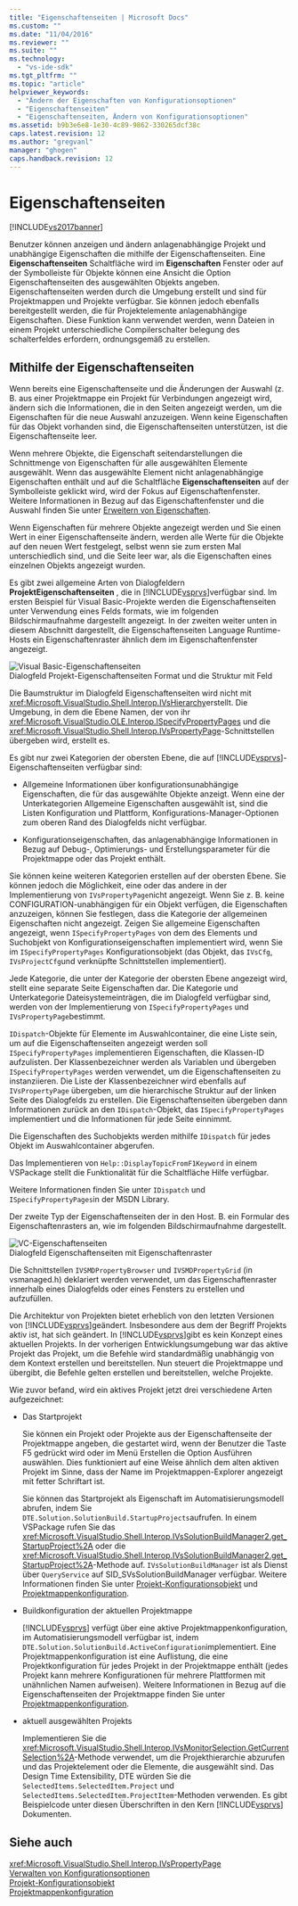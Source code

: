 ```yaml
---
title: "Eigenschaftenseiten | Microsoft Docs"
ms.custom: ""
ms.date: "11/04/2016"
ms.reviewer: ""
ms.suite: ""
ms.technology: 
  - "vs-ide-sdk"
ms.tgt_pltfrm: ""
ms.topic: "article"
helpviewer_keywords: 
  - "Ändern der Eigenschaften von Konfigurationsoptionen"
  - "Eigenschaftenseiten"
  - "Eigenschaftenseiten, Ändern von Konfigurationsoptionen"
ms.assetid: b9b3e6e8-1e30-4c89-9862-330265dcf38c
caps.latest.revision: 12
ms.author: "gregvanl"
manager: "ghogen"
caps.handback.revision: 12
---
```

# Eigenschaftenseiten
[!INCLUDE[vs2017banner](../../code-quality/includes/vs2017banner.md)]

Benutzer können anzeigen und ändern anlagenabhängige Projekt und unabhängige Eigenschaften die mithilfe der Eigenschaftenseiten.  Eine **Eigenschaftenseiten** Schaltfläche wird im **Eigenschaften** Fenster oder auf der Symbolleiste für Objekte können eine Ansicht die Option Eigenschaftenseiten des ausgewählten Objekts angeben.  Eigenschaftenseiten werden durch die Umgebung erstellt und sind für Projektmappen und Projekte verfügbar.  Sie können jedoch ebenfalls bereitgestellt werden, die für Projektelemente anlagenabhängige Eigenschaften.  Diese Funktion kann verwendet werden, wenn Dateien in einem Projekt unterschiedliche Compilerschalter belegung des schalterfeldes erfordern, ordnungsgemäß zu erstellen.  
  
## Mithilfe der Eigenschaftenseiten  
 Wenn bereits eine Eigenschaftenseite und die Änderungen der Auswahl \(z. B. aus einer Projektmappe ein Projekt für Verbindungen angezeigt wird, ändern sich die Informationen, die in den Seiten angezeigt werden, um die Eigenschaften für die neue Auswahl anzuzeigen.  Wenn keine Eigenschaften für das Objekt vorhanden sind, die Eigenschaftenseiten unterstützen, ist die Eigenschaftenseite leer.  
  
 Wenn mehrere Objekte, die Eigenschaft seitendarstellungen die Schnittmenge von Eigenschaften für alle ausgewählten Elemente ausgewählt.  Wenn das ausgewählte Element nicht anlagenabhängige Eigenschaften enthält und auf die Schaltfläche **Eigenschaftenseiten** auf der Symbolleiste geklickt wird, wird der Fokus auf Eigenschaftenfenster.  Weitere Informationen in Bezug auf das Eigenschaftenfenster und die Auswahl finden Sie unter [Erweitern von Eigenschaften](../../extensibility/internals/extending-properties.md).  
  
 Wenn Eigenschaften für mehrere Objekte angezeigt werden und Sie einen Wert in einer Eigenschaftenseite ändern, werden alle Werte für die Objekte auf den neuen Wert festgelegt, selbst wenn sie zum ersten Mal unterschiedlich sind, und die Seite leer war, als die Eigenschaften eines einzelnen Objekts angezeigt wurden.  
  
 Es gibt zwei allgemeine Arten von Dialogfeldern **ProjektEigenschaftenseiten** , die in [!INCLUDE[vsprvs](../../code-quality/includes/vsprvs_md.md)]verfügbar sind.  Im ersten Beispiel für Visual Basic\-Projekte werden die Eigenschaftenseiten unter Verwendung eines Felds formats, wie im folgenden Bildschirmaufnahme dargestellt angezeigt.  In der zweiten weiter unten in diesem Abschnitt dargestellt, die Eigenschaftenseiten Language Runtime\-Hosts ein Eigenschaftenraster ähnlich dem im Eigenschaftenfenster angezeigt.  
  
 ![Visual Basic&#45;Eigenschaftenseiten](../../extensibility/internals/media/vsvbproppages.png "vsVBPropPages")  
Dialogfeld Projekt\-Eigenschaftenseiten Format und die Struktur mit Feld  
  
 Die Baumstruktur im Dialogfeld Eigenschaftenseiten wird nicht mit <xref:Microsoft.VisualStudio.Shell.Interop.IVsHierarchy>erstellt.  Die Umgebung, in dem die Ebene Namen, der von ihr <xref:Microsoft.VisualStudio.OLE.Interop.ISpecifyPropertyPages> und die <xref:Microsoft.VisualStudio.Shell.Interop.IVsPropertyPage>\-Schnittstellen übergeben wird, erstellt es.  
  
 Es gibt nur zwei Kategorien der obersten Ebene, die auf [!INCLUDE[vsprvs](../../code-quality/includes/vsprvs_md.md)]\-Eigenschaftenseiten verfügbar sind:  
  
-   Allgemeine Informationen über konfigurationsunabhängige Eigenschaften, die für das ausgewählte Objekte anzeigt.  Wenn eine der Unterkategorien Allgemeine Eigenschaften ausgewählt ist, sind die Listen Konfiguration und Plattform, Konfigurations\-Manager\-Optionen zum oberen Rand des Dialogfelds nicht verfügbar.  
  
-   Konfigurationseigenschaften, das anlagenabhängige Informationen in Bezug auf Debug\-, Optimierungs\- und Erstellungsparameter für die Projektmappe oder das Projekt enthält.  
  
 Sie können keine weiteren Kategorien erstellen auf der obersten Ebene. Sie können jedoch die Möglichkeit, eine oder das andere in der Implementierung von `IVsPropertyPage`nicht angezeigt.  Wenn Sie z. B. keine CONFIGURATION\-unabhängigen für ein Objekt verfügen, die Eigenschaften anzuzeigen, können Sie festlegen, dass die Kategorie der allgemeinen Eigenschaften nicht angezeigt.  Zeigen Sie allgemeine Eigenschaften angezeigt, wenn `ISpecifyPropertyPages` von dem des Elements und Suchobjekt von Konfigurationseigenschaften implementiert wird, wenn Sie im `ISpecifyPropertyPages` Konfigurationsobjekt \(das Objekt, das `IVsCfg`, `IVsProjectCfg`und verknüpfte Schnittstellen implementiert\).  
  
 Jede Kategorie, die unter der Kategorie der obersten Ebene angezeigt wird, stellt eine separate Seite Eigenschaften dar.  Die Kategorie und Unterkategorie Dateisystemeinträgen, die im Dialogfeld verfügbar sind, werden von der Implementierung von `ISpecifyPropertyPages` und `IVsPropertyPage`bestimmt.  
  
 `IDispatch`\-Objekte für Elemente im Auswahlcontainer, die eine Liste sein, um auf die Eigenschaftenseiten angezeigt werden soll `ISpecifyPropertyPages` implementieren Eigenschaften, die Klassen\-ID aufzulisten.  Der Klassenbezeichner werden als Variablen und übergeben `ISpecifyPropertyPages` werden verwendet, um die Eigenschaftenseiten zu instanziieren.  Die Liste der Klassenbezeichner wird ebenfalls auf `IVsPropertyPage` übergeben, um die hierarchische Struktur auf der linken Seite des Dialogfelds zu erstellen.  Die Eigenschaftenseiten übergeben dann Informationen zurück an den `IDispatch`\-Objekt, das `ISpecifyPropertyPages` implementiert und die Informationen für jede Seite einnimmt.  
  
 Die Eigenschaften des Suchobjekts werden mithilfe `IDispatch` für jedes Objekt im Auswahlcontainer abgerufen.  
  
 Das Implementieren von `Help::DisplayTopicFromF1Keyword` in einem VSPackage stellt die Funktionalität für die Schaltfläche Hilfe verfügbar.  
  
 Weitere Informationen finden Sie unter `IDispatch` und `ISpecifyPropertyPages`in der MSDN Library.  
  
 Der zweite Typ der Eigenschaftenseiten der in den Host. B. ein Formular des Eigenschaftenrasters an, wie im folgenden Bildschirmaufnahme dargestellt.  
  
 ![VC&#45;Eigenschaftenseiten](../../extensibility/internals/media/vsvcproppages.png "vsVCPropPages")  
Dialogfeld Eigenschaftenseiten mit Eigenschaftenraster  
  
 Die Schnittstellen `IVSMDPropertyBrowser` und `IVSMDPropertyGrid` \(in vsmanaged.h\) deklariert werden verwendet, um das Eigenschaftenraster innerhalb eines Dialogfelds oder eines Fensters zu erstellen und aufzufüllen.  
  
 Die Architektur von Projekten bietet erheblich von den letzten Versionen von [!INCLUDE[vsprvs](../../code-quality/includes/vsprvs_md.md)]geändert.  Insbesondere aus dem der Begriff Projekts aktiv ist, hat sich geändert.  In [!INCLUDE[vsprvs](../../code-quality/includes/vsprvs_md.md)]gibt es kein Konzept eines aktuellen Projekts.  In der vorherigen Entwicklungsumgebung war das aktive Projekt das Projekt, um die Befehle wird standardmäßig unabhängig von dem Kontext erstellen und bereitstellen.  Nun steuert die Projektmappe und übergibt, die Befehle gelten erstellen und bereitstellen, welche Projekte.  
  
 Wie zuvor befand, wird ein aktives Projekt jetzt drei verschiedene Arten aufgezeichnet:  
  
-   Das Startprojekt  
  
     Sie können ein Projekt oder Projekte aus der Eigenschaftenseite der Projektmappe angeben, die gestartet wird, wenn der Benutzer die Taste F5 gedrückt wird oder im Menü Erstellen die Option Ausführen auswählen.  Dies funktioniert auf eine Weise ähnlich dem alten aktiven Projekt im Sinne, dass der Name im Projektmappen\-Explorer angezeigt mit fetter Schriftart ist.  
  
     Sie können das Startprojekt als Eigenschaft im Automatisierungsmodell abrufen, indem Sie `DTE.Solution.SolutionBuild.StartupProjects`aufrufen.  In einem VSPackage rufen Sie das <xref:Microsoft.VisualStudio.Shell.Interop.IVsSolutionBuildManager2.get_StartupProject%2A> oder die <xref:Microsoft.VisualStudio.Shell.Interop.IVsSolutionBuildManager2.get_StartupProject%2A>\-Methode auf.  `IVsSolutionBuildManager` ist als Dienst über `QueryService` auf SID\_SVsSolutionBuildManager verfügbar.  Weitere Informationen finden Sie unter [Projekt\-Konfigurationsobjekt](../../extensibility/internals/project-configuration-object.md) und [Projektmappenkonfiguration](../../extensibility/internals/solution-configuration.md).  
  
-   Buildkonfiguration der aktuellen Projektmappe  
  
     [!INCLUDE[vsprvs](../../code-quality/includes/vsprvs_md.md)] verfügt über eine aktive Projektmappenkonfiguration, im Automatisierungsmodell verfügbar ist, indem `DTE.Solution.SolutionBuild.ActiveConfiguration`implementiert.  Eine Projektmappenkonfiguration ist eine Auflistung, die eine Projektkonfiguration für jedes Projekt in der Projektmappe enthält \(jedes Projekt kann mehrere Konfigurationen für mehrere Plattformen mit unähnlichen Namen aufweisen\).  Weitere Informationen in Bezug auf die Eigenschaftenseiten der Projektmappe finden Sie unter [Projektmappenkonfiguration](../../extensibility/internals/solution-configuration.md).  
  
-   aktuell ausgewählten Projekts  
  
     Implementieren Sie die <xref:Microsoft.VisualStudio.Shell.Interop.IVsMonitorSelection.GetCurrentSelection%2A>\-Methode verwendet, um die Projekthierarchie abzurufen und das Projektelement oder die Elemente, die ausgewählt sind.  Das Design Time Extensibility, DTE würden Sie die `SelectedItems.SelectedItem.Project` und `SelectedItems.SelectedItem.ProjectItem`\-Methoden verwenden.  Es gibt Beispielcode unter diesen Überschriften in den Kern [!INCLUDE[vsprvs](../../code-quality/includes/vsprvs_md.md)] Dokumenten.  
  
## Siehe auch  
 <xref:Microsoft.VisualStudio.Shell.Interop.IVsPropertyPage>   
 [Verwalten von Konfigurationsoptionen](../../extensibility/internals/managing-configuration-options.md)   
 [Projekt\-Konfigurationsobjekt](../../extensibility/internals/project-configuration-object.md)   
 [Projektmappenkonfiguration](../../extensibility/internals/solution-configuration.md)
